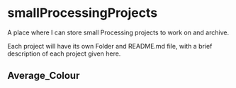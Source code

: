 # smallProcessingProjects
A place where I can store small Processing projects to work on and archive.

Each project will have its own Folder and README.md file, with a brief description of each project given here.

## Average_Colour
